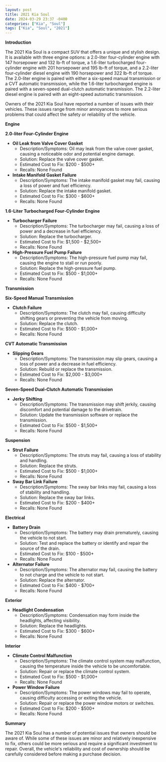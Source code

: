 ```yaml
---
layout: post
title: 2021 Kia Soul
date: 2024-03-29 23:37 -0400
categories: ["Kia", "Soul"]
tags: ["Kia", "Soul", "2021"]
---
```

**Introduction**

The 2021 Kia Soul is a compact SUV that offers a unique and stylish design. It is available with three engine options: a 2.0-liter four-cylinder engine with 147 horsepower and 132 lb-ft of torque, a 1.6-liter turbocharged four-cylinder engine with 201 horsepower and 195 lb-ft of torque, and a 2.2-liter four-cylinder diesel engine with 190 horsepower and 322 lb-ft of torque. The 2.0-liter engine is paired with either a six-speed manual transmission or a CVT automatic transmission, while the 1.6-liter turbocharged engine is paired with a seven-speed dual-clutch automatic transmission. The 2.2-liter diesel engine is paired with an eight-speed automatic transmission.

Owners of the 2021 Kia Soul have reported a number of issues with their vehicles. These issues range from minor annoyances to more serious problems that could affect the safety or reliability of the vehicle.

**Engine**

**2.0-liter Four-Cylinder Engine**

* **Oil Leak from Valve Cover Gasket**
    * Description/Symptoms: Oil may leak from the valve cover gasket, causing a noticeable odor and potential engine damage.
    * Solution: Replace the valve cover gasket.
    * Estimated Cost to Fix: $200 - $500+
    * Recalls: None Found
* **Intake Manifold Gasket Failure**
    * Description/Symptoms: The intake manifold gasket may fail, causing a loss of power and fuel efficiency.
    * Solution: Replace the intake manifold gasket.
    * Estimated Cost to Fix: $300 - $600+
    * Recalls: None Found

**1.6-Liter Turbocharged Four-Cylinder Engine**

* **Turbocharger Failure**
    * Description/Symptoms: The turbocharger may fail, causing a loss of power and a decrease in fuel efficiency.
    * Solution: Replace the turbocharger.
    * Estimated Cost to Fix: $1,500 - $2,500+
    * Recalls: None Found
* **High-Pressure Fuel Pump Failure**
    * Description/Symptoms: The high-pressure fuel pump may fail, causing the engine to stall or run poorly.
    * Solution: Replace the high-pressure fuel pump.
    * Estimated Cost to Fix: $500 - $1,000+
    * Recalls: None Found

**Transmission**

**Six-Speed Manual Transmission**

* **Clutch Failure**
    * Description/Symptoms: The clutch may fail, causing difficulty shifting gears or preventing the vehicle from moving.
    * Solution: Replace the clutch.
    * Estimated Cost to Fix: $500 - $1,000+
    * Recalls: None Found

**CVT Automatic Transmission**

* **Slipping Gears**
    * Description/Symptoms: The transmission may slip gears, causing a loss of power and a decrease in fuel efficiency.
    * Solution: Rebuild or replace the transmission.
    * Estimated Cost to Fix: $2,000 - $3,000+
    * Recalls: None Found

**Seven-Speed Dual-Clutch Automatic Transmission**

* **Jerky Shifting**
    * Description/Symptoms: The transmission may shift jerkily, causing discomfort and potential damage to the drivetrain.
    * Solution: Update the transmission software or replace the transmission.
    * Estimated Cost to Fix: $500 - $1,500+
    * Recalls: None Found

**Suspension**

* **Strut Failure**
    * Description/Symptoms: The struts may fail, causing a loss of stability and handling.
    * Solution: Replace the struts.
    * Estimated Cost to Fix: $500 - $1,000+
    * Recalls: None Found
* **Sway Bar Link Failure**
    * Description/Symptoms: The sway bar links may fail, causing a loss of stability and handling.
    * Solution: Replace the sway bar links.
    * Estimated Cost to Fix: $200 - $400+
    * Recalls: None Found

**Electrical**

* **Battery Drain**
    * Description/Symptoms: The battery may drain prematurely, causing the vehicle to not start.
    * Solution: Test and replace the battery or identify and repair the source of the drain.
    * Estimated Cost to Fix: $100 - $500+
    * Recalls: None Found
* **Alternator Failure**
    * Description/Symptoms: The alternator may fail, causing the battery to not charge and the vehicle to not start.
    * Solution: Replace the alternator.
    * Estimated Cost to Fix: $400 - $700+
    * Recalls: None Found

**Exterior**

* **Headlight Condensation**
    * Description/Symptoms: Condensation may form inside the headlights, affecting visibility.
    * Solution: Replace the headlights.
    * Estimated Cost to Fix: $300 - $600+
    * Recalls: None Found

**Interior**

* **Climate Control Malfunction**
    * Description/Symptoms: The climate control system may malfunction, causing the temperature inside the vehicle to be uncomfortable.
    * Solution: Repair or replace the climate control system.
    * Estimated Cost to Fix: $500 - $1,000+
    * Recalls: None Found
* **Power Window Failure**
    * Description/Symptoms: The power windows may fail to operate, causing difficulty accessing or exiting the vehicle.
    * Solution: Repair or replace the power window motors or switches.
    * Estimated Cost to Fix: $200 - $500+
    * Recalls: None Found

**Summary**

The 2021 Kia Soul has a number of potential issues that owners should be aware of. While some of these issues are minor and relatively inexpensive to fix, others could be more serious and require a significant investment to repair. Overall, the vehicle's reliability and cost of ownership should be carefully considered before making a purchase decision.
